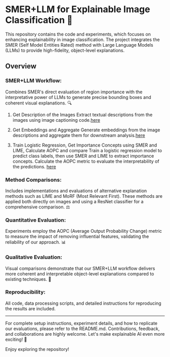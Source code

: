 # SMER+LLM for Explainable Image Classification 🚀

This repository contains the code and experiments, which focuses on enhancing explainability in image classification. The project integrates the SMER (Self Model Entities Rated) method with Large Language Models (LLMs) to provide high-fidelity, object-level explanations.

## Overview
### SMER+LLM Workflow: 
Combines SMER's direct evaluation of region importance with the interpretative power of LLMs to generate precise bounding boxes and coherent visual explanations. 🔍
1. Get Description of the Images
Extract textual descriptions from the images using image captioning code.[here](https://github.com/PotipJulia/Explainable_image_classification_SMER/blob/main/Get_image_description.ipynb)

2. Get Embeddings and Aggregate
Generate embeddings from the image descriptions and aggregate them for downstream analysis.[here](https://github.com/PotipJulia/Explainable_image_classification_SMER/blob/main/Get_embeddings_and_aggregate.ipynb)

3. Train Logistic Regression, Get Importance Concepts using SMER and LIME, Calculate AOPC  and compare
Train a logistic regression model to predict class labels, then use SMER and LIME to extract importance concepts. Calculate the AOPC metric to evaluate the interpretability of the predictions. [here](https://github.com/PotipJulia/Explainable_image_classification_SMER/blob/main/Train_LR_plot_AOPC.ipynb)

### Method Comparisons: 
Includes implementations and evaluations of alternative explanation methods such as LIME and MoRF (Most Relevant First). These methods are applied both directly on images and using a ResNet classifier for a comprehensive comparison. ⚖️
### Quantitative Evaluation: 
Experiments employ the AOPC (Average Output Probability Change) metric to measure the impact of removing influential features, validating the reliability of our approach. 📊
### Qualitative Evaluation:
Visual comparisons demonstrate that our SMER+LLM workflow delivers more coherent and interpretable object-level explanations compared to existing techniques. 🎨
### Reproducibility: 
All code, data processing scripts, and detailed instructions for reproducing the results are included. 
____________________________
For complete setup instructions, experiment details, and how to replicate our evaluations, please refer to the README.md.
Contributions, feedback, and collaborations are highly welcome. Let's make explainable AI even more exciting! 🎉

Enjoy exploring the repository!
